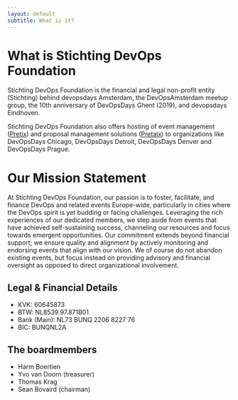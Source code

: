 ```yaml
---
layout: default
subtitle: What is it?
---
```


# What is Stichting DevOps Foundation

Stichting DevOps Foundation is the financial and legal non-profit entity (Stichting) behind devopsdays Amsterdam, the DevOpsAmsterdam meetup group, the 10th anniversary of DevOpsDays Ghent (2019), and devopsdays Eindhoven.

Stichting DevOps Foundation also offers hosting of event management ([Pretix](https://pretix.eu)) and proposal management solutions ([Pretalx](https://pretalx.com/p/about/)) to organizations like DevOpsDays Chicago, DevOpsDays Detroit, DevOpsDays Denver and DevOpsDays Prague.

# Our Mission Statement

At Stichting DevOps Foundation, our passion is to foster, facilitate, and finance DevOps and related events Europe-wide, particularly in cities where the DevOps spirit is yet budding or facing challenges. Leveraging the rich experiences of our dedicated members, we step aside from events that have achieved self-sustaining success, channeling our resources and focus towards emergent opportunities. Our commitment extends beyond financial support; we ensure quality and alignment by actively monitoring and endorsing events that align with our vision. We of course do not abandon existing events, but focus instead on providing advisory and financial oversight as opposed to direct organizational involvement.

## Legal & Financial Details

- KVK: 60645873
- BTW: NL8539.97.871B01
- Bank (Main): NL73 BUNQ 2206 8227 76
- BIC: BUNQNL2A

## The boardmembers

- Harm Boertien 
- Yvo van Doorn (treasurer)
- Thomas Krag
- Sean Bovaird (chairman)
